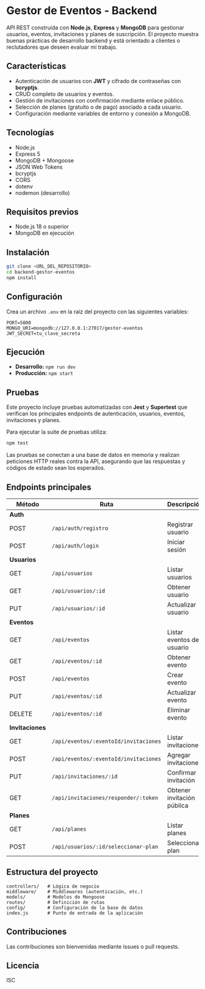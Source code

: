 # Gestor de Eventos - Backend

API REST construida con **Node.js**, **Express** y **MongoDB** para gestionar usuarios, eventos, invitaciones y planes de suscripción. El proyecto muestra buenas prácticas de desarrollo backend y está orientado a clientes o reclutadores que deseen evaluar mi trabajo.

## Características
- Autenticación de usuarios con **JWT** y cifrado de contraseñas con **bcryptjs**.
- CRUD completo de usuarios y eventos.
- Gestión de invitaciones con confirmación mediante enlace público.
- Selección de planes (gratuito o de pago) asociado a cada usuario.
- Configuración mediante variables de entorno y conexión a MongoDB.

## Tecnologías
- Node.js
- Express 5
- MongoDB + Mongoose
- JSON Web Tokens
- bcryptjs
- CORS
- dotenv
- nodemon (desarrollo)

## Requisitos previos
- Node.js 18 o superior
- MongoDB en ejecución

## Instalación
```bash
git clone <URL_DEL_REPOSITORIO>
cd backend-gestor-eventos
npm install
```

## Configuración
Crea un archivo `.env` en la raíz del proyecto con las siguientes variables:
```env
PORT=5000
MONGO_URI=mongodb://127.0.0.1:27017/gestor-eventos
JWT_SECRET=tu_clave_secreta
```

## Ejecución
- **Desarrollo:** `npm run dev`
- **Producción:** `npm start`

## Pruebas
Este proyecto incluye pruebas automatizadas con **Jest** y **Supertest** que verifican los principales endpoints de autenticación, usuarios, eventos, invitaciones y planes.

Para ejecutar la suite de pruebas utiliza:

```bash
npm test
```

Las pruebas se conectan a una base de datos en memoria y realizan peticiones HTTP reales contra la API, asegurando que las respuestas y códigos de estado sean los esperados.

## Endpoints principales
| Método | Ruta | Descripción |
|--------|------|-------------|
| **Auth** |||
| POST | `/api/auth/registro` | Registrar usuario |
| POST | `/api/auth/login` | Iniciar sesión |
| **Usuarios** |||
| GET | `/api/usuarios` | Listar usuarios |
| GET | `/api/usuarios/:id` | Obtener usuario |
| PUT | `/api/usuarios/:id` | Actualizar usuario |
| **Eventos** |||
| GET | `/api/eventos` | Listar eventos del usuario |
| GET | `/api/eventos/:id` | Obtener evento |
| POST | `/api/eventos` | Crear evento |
| PUT | `/api/eventos/:id` | Actualizar evento |
| DELETE | `/api/eventos/:id` | Eliminar evento |
| **Invitaciones** |||
| GET | `/api/eventos/:eventoId/invitaciones` | Listar invitaciones |
| POST | `/api/eventos/:eventoId/invitaciones` | Agregar invitaciones |
| PUT | `/api/invitaciones/:id` | Confirmar invitación |
| GET | `/api/invitaciones/responder/:token` | Obtener invitación pública |
| **Planes** |||
| GET | `/api/planes` | Listar planes |
| POST | `/api/usuarios/:id/seleccionar-plan` | Seleccionar plan |

## Estructura del proyecto
```
controllers/   # Lógica de negocio
middleware/    # Middlewares (autenticación, etc.)
models/        # Modelos de Mongoose
routes/        # Definición de rutas
config/        # Configuración de la base de datos
index.js       # Punto de entrada de la aplicación
```

## Contribuciones
Las contribuciones son bienvenidas mediante issues o pull requests.

## Licencia
ISC
